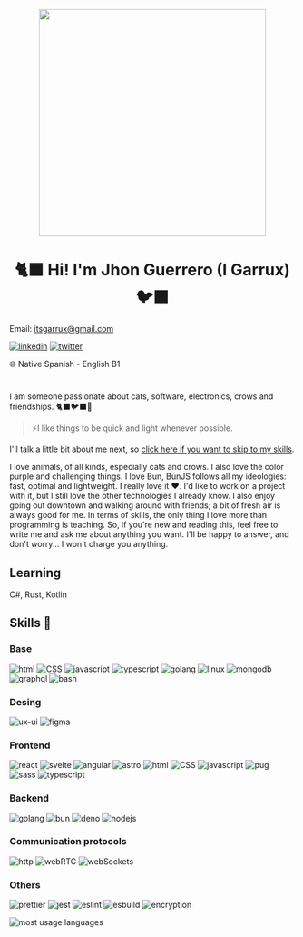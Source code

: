 <p  align="center">
  <img src="https://github.com/igarrux/igarrux/assets/168871059/cbaa89a4-9da6-4e20-b8d5-7eeda15fd400" height="400" width="400" />
</p>
<h1 align="center"> 🐈‍⬛ Hi! I'm Jhon Guerrero (I Garrux) 🐦‍⬛</h1>

Email: itsgarrux@gmail.com

[![linkedin](https://github.com/igarrux/igarrux/assets/168871059/6a6289ac-edce-4f68-b76f-243d11f455fd)](https://www.linkedin.com/in/jhonjgs/)
[![twitter](https://github.com/igarrux/igarrux/assets/168871059/773b15e6-b9fa-47c5-8e6e-9d2051aa1757)](https://twitter.com/Garruxi)

🌐 Native Spanish - English B1

# 

I am someone passionate about cats, software, electronics, crows and friendships. 🐈‍⬛🐦‍⬛🤝

>⚡I like things to be quick and light whenever possible.

I'll talk a little bit about me next, so [click here if you want to skip to my skills](#skills-🔧).

I love animals, of all kinds, especially cats and crows. I also love the color purple and challenging things. 
I love Bun, BunJS follows all my ideologies: fast, optimal and lightweight. I really love it ♥️. 
I'd like to work on a project with it, but I still love the other technologies I already know. 
I also enjoy going out downtown and walking around with friends; a bit of fresh air is always good for me.
In terms of skills, the only thing I love more than programming is teaching. So, if you're new and reading this, 
feel free to write me and ask me about anything you want. I'll be happy to answer, and don't worry... I won't charge you anything.

## Learning
C#, Rust, Kotlin

## Skills 🔧
  
### Base 
![html](https://github.com/igarrux/igarrux/assets/168871059/f0ddf0b4-9939-4fec-a78b-597b865bef66)
![CSS](https://github.com/igarrux/igarrux/assets/168871059/041e51a6-5f3d-42ac-bd22-cd806ef44ad0)
![javascript](https://github.com/igarrux/igarrux/assets/168871059/14ff5c7f-f2d3-4bca-ab27-e3a99938487e)
![typescript](https://github.com/igarrux/igarrux/assets/168871059/72c46108-6807-4708-a1d3-0f741513d23d)
![golang](https://github.com/igarrux/igarrux/assets/168871059/e7413941-6f93-4518-84a1-33abb7499419)
![linux](https://github.com/igarrux/igarrux/assets/168871059/ed1428d0-4a5a-4f5d-bb3a-92aa23b678f0)
![mongodb](https://github.com/igarrux/igarrux/assets/168871059/cfb4c827-b940-4be3-b1fe-1a845ca1a054)
![graphql](https://github.com/igarrux/igarrux/assets/168871059/68c3ad5e-6d1b-494d-922c-c9cdf0d15260)
![bash](https://github.com/igarrux/igarrux/assets/168871059/8220f283-667b-4936-bc6d-28b566c024b7)

### Desing 
![ux-ui](https://github.com/igarrux/igarrux/assets/168871059/07e342ff-f209-4101-adac-e9a61b32c823)
![figma](https://github.com/igarrux/igarrux/assets/168871059/2ec475a5-98cd-4746-8890-1bdf21d7fd17)

### Frontend 

![react](https://github.com/igarrux/igarrux/assets/168871059/9b5e0af6-2c26-48a3-812d-c5aa6d7ce6d5)
![svelte](https://github.com/igarrux/igarrux/assets/168871059/84198f58-3387-4ad3-93cc-348c9f4c8882)
![angular](https://github.com/igarrux/igarrux/assets/168871059/ce789f39-0258-416b-9e90-fc55d74069de)
![astro](https://github.com/igarrux/igarrux/assets/168871059/860a3112-e646-4d17-9671-c25f81f23990)
![html](https://github.com/igarrux/igarrux/assets/168871059/f0ddf0b4-9939-4fec-a78b-597b865bef66)
![CSS](https://github.com/igarrux/igarrux/assets/168871059/041e51a6-5f3d-42ac-bd22-cd806ef44ad0)
![javascript](https://github.com/igarrux/igarrux/assets/168871059/14ff5c7f-f2d3-4bca-ab27-e3a99938487e)
![pug](https://github.com/igarrux/igarrux/assets/168871059/3a7df535-b73c-4ad2-b266-3b6419fd9973)
![sass](https://github.com/igarrux/igarrux/assets/168871059/e2bea380-7a9b-4e8d-a690-a556d3d7c8a0)
![typescript](https://github.com/igarrux/igarrux/assets/168871059/72c46108-6807-4708-a1d3-0f741513d23d)

### Backend 

![golang](https://github.com/igarrux/igarrux/assets/168871059/31c23c2a-f892-4e08-b75b-7e9f0d219a5d)
![bun](https://github.com/igarrux/igarrux/assets/168871059/2b71ffa5-08e6-444f-b21b-accf421395bd)
![deno](https://github.com/igarrux/igarrux/assets/168871059/77f85b69-7e42-4474-a6fc-17da4ce89e66)
![nodejs](https://github.com/igarrux/igarrux/assets/168871059/eae8c071-5ac1-4a67-ba72-24db69373672)


### Communication protocols

![http](https://github.com/igarrux/igarrux/assets/168871059/95e39569-ec0a-4e28-a8e8-f52a95695afb)
![webRTC](https://github.com/igarrux/igarrux/assets/168871059/b1ae2bd6-5b30-4cd4-b7b1-dbf0158219d1)
![webSockets](https://github.com/igarrux/igarrux/assets/168871059/0faefb1d-c506-494d-91d0-1aa254ee53aa)


### Others 

![prettier](https://github.com/igarrux/igarrux/assets/168871059/2f5f5033-d451-4506-a307-e3ca7ebe064f)
![jest](https://github.com/igarrux/igarrux/assets/168871059/84804057-e640-4e22-a99b-203adba72cea)
![eslint](https://github.com/igarrux/igarrux/assets/168871059/a8105064-c319-4721-ad51-f2405dd71b03)
![esbuild](https://github.com/igarrux/igarrux/assets/168871059/bfe9be2f-6e81-4ab4-82e2-9c9e471ec558)
![encryption](https://github.com/igarrux/igarrux/assets/168871059/64b62d71-e748-495a-be48-8a10af7bb40c)


![most usage languages](https://github-readme-stats.vercel.app/api/top-langs?username=igarrux&show_icons=true&locale=en&layout=compact)
